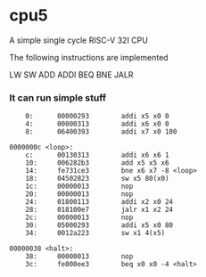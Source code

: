 # cpu5

A simple single cycle RISC-V 32I CPU

The following instructions are implemented

LW 
SW 
ADD 
ADDI 
BEQ 
BNE 
JALR

### It can run simple stuff



``````````
	0:		00000293		addi x5 x0 0
	4:		00000313		addi x6 x0 0
	8:		06400393		addi x7 x0 100

0000000c <loop>:
	c:		00130313		addi x6 x6 1
	10:		006282b3		add x5 x5 x6
	14:		fe731ce3		bne x6 x7 -8 <loop>
	18:		04502823		sw x5 80(x0)
	1c:		00000013		nop
	20:		00000013		nop
	24:		01800113		addi x2 x0 24
	28:		018100e7		jalr x1 x2 24
	2c:		00000013		nop
	30:		05000293		addi x5 x0 80
	34:		0012a223		sw x1 4(x5)

00000038 <halt>:
	38:		00000013		nop
	3c:		fe000ee3		beq x0 x0 -4 <halt>

``````````
